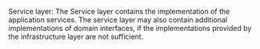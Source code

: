 Service layer: The Service layer contains the implementation of the application services. The service layer may also contain additional implementations of domain interfaces, if the implementations provided by the infrastructure layer are not sufficient. 
